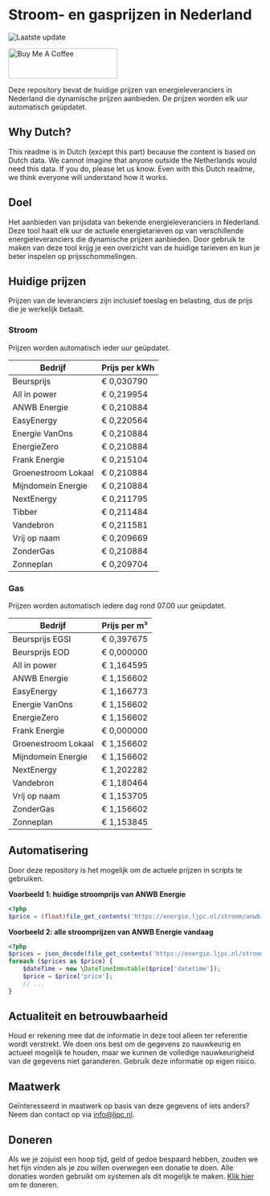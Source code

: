 # Stroom- en gasprijzen in Nederland

![Laatste update](https://img.shields.io/badge/laatste%20update-2023--11--04%2014%3A00%20CET-brightgreen)

<a href="https://www.buymeacoffee.com/Lars-" target="_blank"><img src="https://cdn.buymeacoffee.com/buttons/v2/default-orange.png" alt="Buy Me A Coffee" height="60" style="height: 60px !important;width: 217px !important;" ></a>

Deze repository bevat de huidige prijzen van energieleveranciers in Nederland die dynamische prijzen aanbieden. De prijzen worden elk uur automatisch geüpdatet.

## Why Dutch?

This readme is in Dutch (except this part) because the content is based on Dutch data. We cannot imagine that anyone outside the Netherlands would need this data. If you do, please let us know. Even with this Dutch readme, we think
everyone will understand how it works.

## Doel

Het aanbieden van prijsdata van bekende energieleveranciers in Nederland. Deze tool haalt elk uur de actuele energietarieven op van verschillende energieleveranciers die dynamische prijzen aanbieden. Door gebruik te maken van deze tool
krijg je een overzicht van de huidige tarieven en kun je beter inspelen op prijsschommelingen.

## Huidige prijzen

Prijzen van de leveranciers zijn inclusief toeslag en belasting, dus de prijs die je werkelijk betaalt.

### Stroom

Prijzen worden automatisch ieder uur geüpdatet.

 Bedrijf | Prijs per kWh 
---------|---------------
Beursprijs | € 0,030790
All in power | € 0,219954
ANWB Energie | € 0,210884
EasyEnergy | € 0,220564
Energie VanOns | € 0,210884
EnergieZero | € 0,210884
Frank Energie | € 0,215104
Groenestroom Lokaal | € 0,210884
Mijndomein Energie | € 0,210884
NextEnergy | € 0,211795
Tibber | € 0,211484
Vandebron | € 0,211581
Vrij op naam | € 0,209669
ZonderGas | € 0,210884
Zonneplan | € 0,209704


### Gas

Prijzen worden automatisch iedere dag rond 07.00 uur geüpdatet.

 Bedrijf | Prijs per m³ 
---------|--------------
Beursprijs EGSI | € 0,397675
Beursprijs EOD | € 0,000000
All in power | € 1,164595
ANWB Energie | € 1,156602
EasyEnergy | € 1,166773
Energie VanOns | € 1,156602
EnergieZero | € 1,156602
Frank Energie | € 0,000000
Groenestroom Lokaal | € 1,156602
Mijndomein Energie | € 1,156602
NextEnergy | € 1,202282
Vandebron | € 1,180464
Vrij op naam | € 1,153705
ZonderGas | € 1,156602
Zonneplan | € 1,153845


## Automatisering

Door deze repository is het mogelijk om de actuele prijzen in scripts te gebruiken.

**Voorbeeld 1: huidige stroomprijs van ANWB Energie**

```php
<?php
$price = (float)file_get_contents('https://energie.ljpc.nl/stroom/anwb-energie-nu.txt');

```

**Voorbeeld 2: alle stroomprijzen van ANWB Energie vandaag**

```php
<?php
$prices = json_decode(file_get_contents('https://energie.ljpc.nl/stroom/all-in-power-vandaag.json'),true);
foreach ($prices as $price) {
    $dateTime = new \DateTimeImmutable($price['datetime']);
    $price = $price['price'];
    // ...
}
```

## Actualiteit en betrouwbaarheid

Houd er rekening mee dat de informatie in deze tool alleen ter referentie wordt verstrekt. We doen ons best om de gegevens zo nauwkeurig en actueel mogelijk te houden, maar we kunnen de volledige nauwkeurigheid van de gegevens niet
garanderen. Gebruik deze informatie op eigen risico.

## Maatwerk

Geïnteresseerd in maatwerk op basis van deze gegevens of iets anders? Neem dan contact op
via [info@ljpc.nl](mailto:info@ljpc.nl?subject=Energie%20prijzen).

## Doneren

Als we je zojuist een hoop tijd, geld of gedoe bespaard hebben, zouden we het fijn vinden als je zou willen overwegen een
donatie te doen. Alle donaties worden gebruikt om systemen als dit mogelijk te
maken. [Klik hier](https://www.buymeacoffee.com/Lars-) om te doneren.
